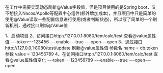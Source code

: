 在工作中需要实现动态刷新@Value字段值，但是项目使用的是Spring boot，又不想接入Nacos/Apollo等配置中心组件(额外增加成本)，并且项目中只是简单的使用@Value读取一些配置信息进行使用(或者判断状态)，所以写了简单的一个刷新机制，通过接口刷新@Value值

1、启动项目
2、访问接口http://127.0.0.1:8080/tem/calc/test 查看@value属性值
---token---123456
---enable---true
---open---open
3、通过接口http://127.0.0.1:8080/test/update 刷新@value属性值
参数名 name = db.token
参数 value = 123456789
4、在访问接口http://127.0.0.1:8080/tem/calc/test 查看@value属性值变化
---token---123456789
---enable---true
---open---open